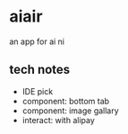 aiair
=====

an app for ai ni

## tech notes
- IDE pick
- component: bottom tab
- component: image gallary
- interact: with alipay
